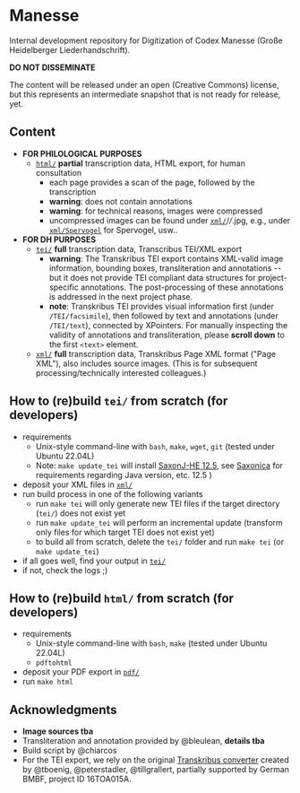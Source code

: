 # Manesse

Internal development repository for Digitization of Codex Manesse (Große Heidelberger Liederhandschrift). 

**DO NOT DISSEMINATE**

The content will be released under an open (Creative Commons) license, but this represents an intermediate snapshot that is not ready for release, yet.

## Content

- **FOR PHILOLOGICAL PURPOSES**
	- [`html/`](html) **partial** transcription data, HTML export, for human consultation
		- each page provides a scan of the page, followed by the transcription
		- **warning**: does not contain annotations
		- **warning**: for technical reasons, images were compressed
		- uncompressed images can be found under [`xml/`](img)/*/*.jpg, e.g., under [`xml/Spervogel`](xml/Spervogel) for Spervogel, usw..
- **FOR DH PURPOSES**
	- [`tei/`](tei) **full** transcription data, Transcribus TEI/XML export
		- **warning**: The Transkribus TEI export contains XML-valid image information, bounding boxes, transliteration and annotations -- but it does not provide TEI compliant data structures for project-specific annotations. The post-processing of these annotations is addressed in the next project phase.
		- **note**: Transkribus TEI provides visual information first (under `/TEI/facsimile`), then followed by text and annotations (under `/TEI/text`), connected by XPointers. For manually inspecting the validity of annotations and transliteration, please **scroll down** to the first `<text>` element.
	- [`xml/`](xml) **full** transcription data, Transkribus Page XML format ("Page XML"), also includes source images. (This is for subsequent processing/technically interested colleagues.)

## How to (re)build  `tei/` from scratch (for developers)

- requirements
	- Unix-style command-line with `bash`, `make`, `wget`, `git` (tested under Ubuntu 22.04L)
	- Note: `make update_tei` will install [SaxonJ-HE 12.5](https://github.com/Saxonica/Saxon-HE/releases/download/SaxonHE12-5/SaxonHE12-5J.zip), see [Saxonica](https://www.saxonica.com/download/java.xml) for requirements regarding Java version, etc.
12.5 )
- deposit your XML files in [`xml/`](xml)
- run build process in one of the following variants
	- run `make tei` will only generate new TEI files if the target directory (`tei/`) does not exist yet
 	- run `make update_tei` will perform an incremental update (transform only files for which target TEI does not exist yet)
	- to build all from scratch, delete the `tei/` folder and run `make tei` (or `make update_tei`)
- if all goes well, find your output in [`tei/`](tei)
- if not, check the logs ;)

## How to (re)build `html/` from scratch (for developers)

- requirements
	- Unix-style command-line with `bash`, `make` (tested under Ubuntu 22.04L)
	- `pdftohtml`
- deposit your PDF export in [`pdf/`](pdf)
- run `make html`

## Acknowledgments

- **Image sources tba**
- Transliteration and annotation provided by @bleulean, **details tba**
- Build script by @chiarcos
- For the TEI export, we rely on the original [Transkribus converter](https://github.com/dariok/page2tei) created by @tboenig, @peterstadler, @tillgrallert, partially supported by German BMBF, project ID 16TOA015A.

